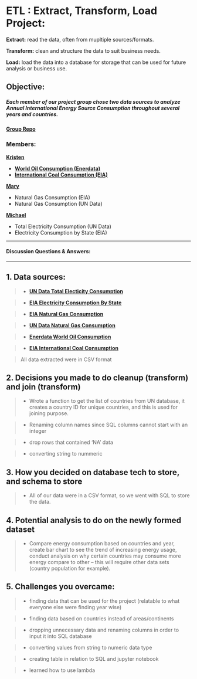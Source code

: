 # ETL : Extract, Transform, Load Project:

__Extract:__ read the data, often from mupltiple sources/formats.

__Transform:__ clean and structure the data to suit business needs.

__Load:__ load the data into a database for storage that can be used for future analysis or business use.

##  Objective: 
##### Each member of our project group chose two data sources to analyze Annual International Energy Source Consumption throughout several years and countries.
__[Group Repo](https://github.com/mkung8889/etl_project)__

### Members:  
__[Kristen](https://github.com/KCDataVis)__ 
- __[World Oil Consumption (Enerdata)](https://yearbook.enerdata.net/oil-products/world-oil-domestic-consumption-statistics.html)__
- __[International Coal Consumption (EIA)](https://www.eia.gov/beta/international/data/browser/#/?pa=0000000000000000000000000000000000000000000000000000000000g&c=ruvvvvvfvtvnvv1vrvvvvfvvvvvvfvvvou20evvvvvvvvvvvvuvs&ct=0&vs=INTL.4411-2-AFG-QBTU.A&vo=0&v=H&start=1990&end=2016)__

__[Mary](https://github.com/mkung8889/etl_project/tree/marygong)__ 
- Natural Gas Consumption (EIA)
- Natural Gas Consumption (UN Data)

__[Michael](https://github.com/mkung8889/etl_project/tree/michael)__
- Total Electricity Consumption (UN Data)
- Electricity Consumption by State (EIA)


***

#### Discussion Questions & Answers:

***

## 1. Data sources:

> - __[UN Data Total Electicity Consumption](http://data.un.org/Default.aspx)__ 

> - __[EIA Electricity Consumption By State](https://www.eia.gov)__ 

> - __[EIA Natural Gas Consumption](https://www.eia.gov)__

> - __[UN Data Natural Gas Consumption](http://data.un.org/Default.aspx)__

> - __[Enerdata World Oil Consumption](https://yearbook.enerdata.net/oil-products/world-oil-domestic-consumption-statistics.html)__

> - __[EIA International Coal Consumption](https://www.eia.gov/beta/international/data/browser/#/?pa=0000000000000000000000000000000000000000000000000000000000g&c=ruvvvvvfvtvnvv1vrvvvvfvvvvvvfvvvou20evvvvvvvvvvvvuvs&ct=0&vs=INTL.4411-2-AFG-QBTU.A&vo=0&v=H&start=1990&end=2016)__

> All data extracted were in CSV format

## 2. Decisions you made to do cleanup (transform) and join (transform)

> - Wrote a function to get the list of countries from UN database, it creates a country ID for unique countries, and this is used for joining purpose. 

> - Renaming column names since SQL columns cannot start with an integer

> - drop rows that contained ‘NA’ data

> - converting string to nummeric

## 3. How you decided on database tech to store, and schema to store

> - All of our data were in a CSV format, so we went with SQL to store the data.

## 4. Potential analysis to do on the newly formed dataset

> - Compare energy consumption based on countries and year, create bar chart to see the trend of increasing energy usage, conduct analysis on why certain countries may consume more energy compare to other – this will require other data sets (country population for example).

## 5. Challenges you overcame:

> - finding data that can be used for the project (relatable to what everyone else were finding year wise)

> - finding data based on countries instead of areas/continents

> - dropping unnecessary data and renaming columns in order to input it into SQL database

> - converting values from string to numeric data type

> - creating table in relation to SQL and jupyter notebook

> - learned how to use lambda
